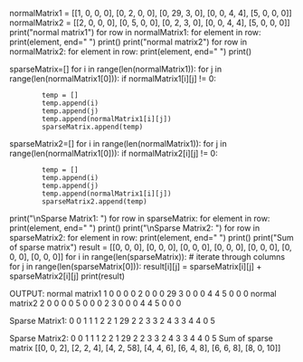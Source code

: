 normalMatrix1 = [[1, 0, 0, 0],
                [0, 2, 0, 0],
                [0, 29, 3, 0],
                [0, 0, 4, 4],
                [5, 0, 0, 0]]
normalMatrix2 = [[2, 0, 0, 0],
                [0, 5, 0, 0],
                [0, 2, 3, 0],
                [0, 0, 4, 4],
                [5, 0, 0, 0]]
print("normal matrix1")
for row in normalMatrix1:
    for element in row:
        print(element, end=" ")
    print()
print("normal matrix2")
for row in normalMatrix2:
    for element in row:
        print(element, end=" ")
    print()

sparseMatrix=[]
for i in range(len(normalMatrix1)):
    for j in range(len(normalMatrix1[0])):
        if normalMatrix1[i][j] != 0:

            temp = []
            temp.append(i)
            temp.append(j)
            temp.append(normalMatrix1[i][j])
            sparseMatrix.append(temp)

sparseMatrix2=[]
for i in range(len(normalMatrix1)):
    for j in range(len(normalMatrix1[0])):
        if normalMatrix2[i][j] != 0:

            temp = []
            temp.append(i)
            temp.append(j)
            temp.append(normalMatrix1[i][j])
            sparseMatrix2.append(temp)

print("\nSparse Matrix1: ")
for row in sparseMatrix:
    for element in row:
        print(element, end=" ")
    print()
print("\nSparse Matrix2: ")
for row in sparseMatrix2:
    for element in row:
        print(element, end=" ")
    print()
print("Sum of sparse matrix")
result = [[0, 0, 0],
          [0, 0, 0],
          [0, 0, 0],
          [0, 0, 0],
          [0, 0, 0],
          [0, 0, 0],
          [0, 0, 0]]
for i in range(len(sparseMatrix)):
    # iterate through columns
    for j in range(len(sparseMatrix[0])):
        result[i][j] = sparseMatrix[i][j] + sparseMatrix2[i][j]
print(result)

OUTPUT:
normal matrix1
1 0 0 0 
0 2 0 0 
0 29 3 0 
0 0 4 4 
5 0 0 0 
normal matrix2
2 0 0 0 
0 5 0 0 
0 2 3 0 
0 0 4 4 
5 0 0 0 

Sparse Matrix1: 
0 0 1 
1 1 2 
2 1 29 
2 2 3 
3 2 4 
3 3 4 
4 0 5 

Sparse Matrix2: 
0 0 1 
1 1 2 
2 1 29 
2 2 3 
3 2 4 
3 3 4 
4 0 5 
Sum of sparse matrix
[[0, 0, 2], [2, 2, 4], [4, 2, 58], [4, 4, 6], [6, 4, 8], [6, 6, 8], [8, 0, 10]]
